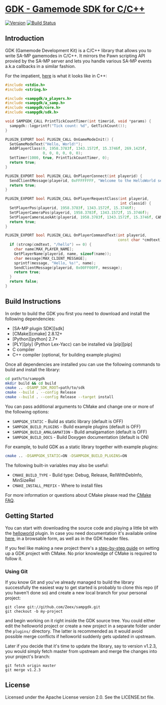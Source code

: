 [GDK - Gamemode SDK for C/C++][github]
======================================

[![Version][version_badge]][version]
[![Build Status][build_status]][build]

Introduction
-------------

GDK (Gamemode Development Kit) is a C/C++ library that allows you to write
SA-MP gamemodes in C/C++. It mirrors the Pawn scripting API provied by
the SA-MP server and lets you handle various SA-MP events a.k.a callbacks
in a similar fashion.

For the impatient, [here](plugins/helloworld/helloworld.cpp) is what it
looks like in C++:

```c++
#include <stdio.h>
#include <string.h>

#include <sampgdk/a_players.h>
#include <sampgdk/a_samp.h>
#include <sampgdk/core.h>
#include <sampgdk/sdk.h>

void SAMPGDK_CALL PrintTickCountTimer(int timerid, void *params) {
  sampgdk::logprintf("Tick count: %d", GetTickCount());
}

PLUGIN_EXPORT bool PLUGIN_CALL OnGameModeInit() {
  SetGameModeText("Hello, World!");
  AddPlayerClass(0, 1958.3783f, 1343.1572f, 15.3746f, 269.1425f,
                 0, 0, 0, 0, 0, 0);
  SetTimer(1000, true, PrintTickCountTimer, 0);
  return true;
}

PLUGIN_EXPORT bool PLUGIN_CALL OnPlayerConnect(int playerid) {
  SendClientMessage(playerid, 0xFFFFFFFF, "Welcome to the HelloWorld server!");
  return true;
}

PLUGIN_EXPORT bool PLUGIN_CALL OnPlayerRequestClass(int playerid,
                                                    int classid) {
  SetPlayerPos(playerid, 1958.3783f, 1343.1572f, 15.3746f);
  SetPlayerCameraPos(playerid, 1958.3783f, 1343.1572f, 15.3746f);
  SetPlayerCameraLookAt(playerid, 1958.3783f, 1343.1572f, 15.3746f, CAMERA_CUT);
  return true;
}

PLUGIN_EXPORT bool PLUGIN_CALL OnPlayerCommandText(int playerid,
                                                   const char *cmdtext) {
  if (strcmp(cmdtext, "/hello") == 0) {
    char name[MAX_PLAYER_NAME];
    GetPlayerName(playerid, name, sizeof(name));
    char message[MAX_CLIENT_MESSAGE];
    sprintf(message, "Hello, %s!", name);
    SendClientMessage(playerid, 0x00FF00FF, message);
    return true;
  }
  return false;
}
```

Build Instructions
------------------

In order to build the GDK you first you need to download and install the
following dependencies:

* [SA-MP plugin SDK][sdk]
* [CMake][cmake] 2.8.12+
* [Python][python] 2.7+
* [PLY][ply] (Python Lex-Yacc) can be installed via [pip][pip]
* C compiler
* C++ compiler (optional, for building example plugins)

Once all dependencies are installed you can use the following commands to
build and install the library:

```sh
cd path/to/sampgdk
mkdir build && cd build
cmake .. -DSAMP_SDK_ROOT=path/to/sdk
cmake --build . --config Release
cmake --build . --config Release --target install
```

You can pass additional arguments to CMake and change one or more of the
following options:

* `SAMPGDK_STATIC`             - Build as static library (default is OFF)
* `SAMPGDK_BUILD_PLUGINS`      - Build example plugins (default is OFF)
* `SAMPGDK_BUILD_AMALGAMATION` - Build amalgamation (default is OFF)
* `SAMPGDK_BUILD_DOCS`         - Build Doxygen documentation (default is ON)

For example, to build GDK as a static library together with example
plugins:

```sh
cmake .. -DSAMPGDK_STATIC=ON -DSAMPGDK_BUILD_PLUGINS=ON
```

The following built-in variables may also be useful:

* `CMAKE_BUILD_TYPE`     - Bulid type: Debug, Release, RelWIthDebInfo,
                           MinSizeRel
* `CMAKE_INSTALL_PREFIX` - Where to install files

For more information or questions about CMake please read the
[CMake FAQ][cmake_faq].

Getting Started
---------------

You can start with downloading the source code and playing a little bit with
the [helloworld][helloworld] plugin. In case you need documentation it's
available online [here][online_docs], in a browsable form, as well as in
the GDK header files.

If you feel like making a new project there's a
[step-by-step guide][cmake_guide] on setting up a GDK project with CMake.
No prior knowledge of CMake is required to follow it.

### Using Git

If you know Git and you've already managed to build the library successfully
the easiest way to get started is probably to clone this repo (if you haven't
done so) and create a new local branch for your personal project:

```
git clone git://github.com/Zeex/sampgdk.git
git checkout -b my-project
```

and begin working on it right inside the GDK source tree. You could either
edit the helloworld project or create a new project in a separate folder under
the `plugins/` directory. The latter is recommended as it would avoid possible
merge conflicts if helloworld suddenly gets updated in upstream.

Later if you decide that it's time to update the library, say to version
v1.2.3, you would simply fetch master from upstream and merge the changes
into your project's branch:

```
git fetch origin master
git merge v1.2.3
```

License
-------

Licensed under the Apache License version 2.0. See the LICENSE.txt file.

[github]: https://github.com/Zeex/sampgdk
[version]: https://github.com/Zeex/sampgdk/releases
[version_badge]: https://badge.fury.io/gh/Zeex%2Fsampgdk.svg
[build]: https://ci.appveyor.com/project/Zeex/sampgdk/branch/master
[build_status]: https://ci.appveyor.com/api/projects/status/ybbvixqpppjhhyg7/branch/master?svg=true
[helloworld]: plugins/helloworld
[online_docs]: http://zeex.github.io/sampgdk/doc/html/index.html
[cmake_faq]: http://www.cmake.org/Wiki/CMake_FAQ
[cmake_guide]: https://github.com/Zeex/sampgdk/wiki/Setting-up-GDK-with-CMake

